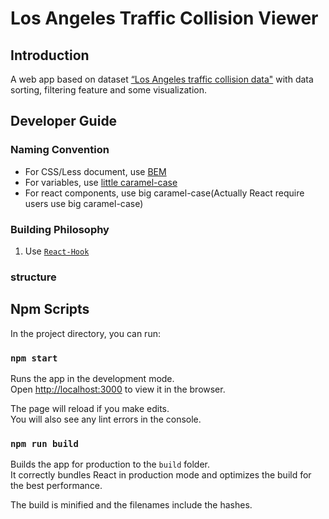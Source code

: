 # Los Angeles Traffic Collision Viewer

## Introduction

A web app based on dataset [“Los Angeles traffic collision data"](<https://www.kaggle.com/cityofLA/los-angeles-traffic-collision-data>)  with data sorting, filtering feature and some visualization.

## Developer Guide

### Naming Convention

- For CSS/Less document, use [BEM](<http://getbem.com/introduction/>) 
- For variables, use [little caramel-case](<http://wiki.c2.com/?LowerCamelCase>)
- For react components, use big caramel-case(Actually React require users use big caramel-case)

### Building Philosophy
1. Use [`React-Hook`](https://reactjs.org/docs/hooks-intro.html)


### structure

## Npm Scripts

In the project directory, you can run:


### `npm start`

Runs the app in the development mode.<br>
Open [http://localhost:3000](http://localhost:3000) to view it in the browser.

The page will reload if you make edits.<br>
You will also see any lint errors in the console.

### `npm run build`

Builds the app for production to the `build` folder.<br>
It correctly bundles React in production mode and optimizes the build for the best performance.

The build is minified and the filenames include the hashes.<br>
